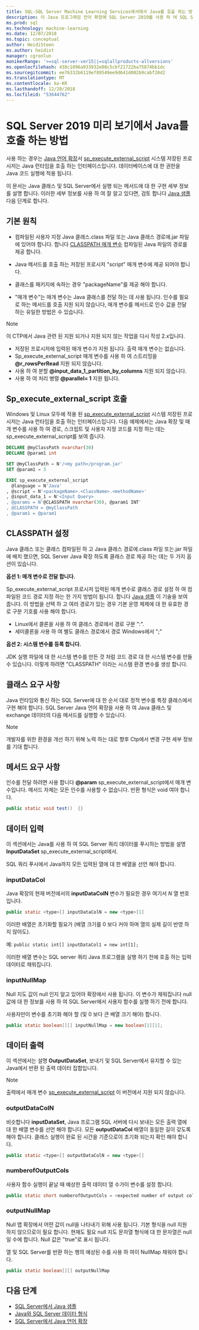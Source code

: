 ```yaml
---
title: SQL-SQL Server Machine Learning Services에서에서 Java를 호출 하는 방법
description: 이 Java 프로그래밍 언어 확장에 SQL Server 2019를 사용 하 여 SQL Server 저장 프로시저에서 Java 클래스를 호출 하는 방법을 알아봅니다.
ms.prod: sql
ms.technology: machine-learning
ms.date: 12/07/2018
ms.topic: conceptual
author: HeidiSteen
ms.author: heidist
manager: cgronlun
monikerRange: '>=sql-server-ver15||=sqlallproducts-allversions'
ms.openlocfilehash: 438c1096a933932e08c5cbf21722ba75874bb1dc
ms.sourcegitcommit: ee76332b6119ef89549ee9d641d002b9cabf20d2
ms.translationtype: MT
ms.contentlocale: ko-KR
ms.lasthandoff: 12/20/2018
ms.locfileid: "53644762"
---
```

# <a name="how-to-call-java-from-sql-server-2019-preview"></a>SQL Server 2019 미리 보기에서 Java를 호출 하는 방법

사용 하는 경우는 [Java 언어 확장](extension-java.md)서 [sp_execute_external_script](https://docs.microsoft.com/sql/relational-databases/system-stored-procedures/sp-execute-external-script-transact-sql) 시스템 저장된 프로시저는 Java 런타임을 호출 하는 인터페이스입니다. 데이터베이스에 대 한 권한을 Java 코드 실행에 적용 됩니다.

이 문서는 Java 클래스 및 SQL Server에서 실행 되는 메서드에 대 한 구현 세부 정보를 설명 합니다. 이러한 세부 정보를 사용 하 여 잘 알고 있다면, 검토 합니다 [Java 샘플](java-first-sample.md) 다음 단계로 합니다.

## <a name="basic-principles"></a>기본 원칙

* 컴파일된 사용자 지정 Java 클래스.class 파일 또는 Java 클래스 경로에.jar 파일에 있어야 합니다. 합니다 [CLASSPATH 매개 변수](#set-classpath) 컴파일된 Java 파일의 경로를 제공 합니다. 

* Java 메서드를 호출 하는 저장된 프로시저 "script" 매개 변수에 제공 되어야 합니다.

* 클래스를 패키지에 속하는 경우 "packageName"를 제공 해야 합니다.

* "매개 변수"는 매개 변수는 Java 클래스를 전달 하는 데 사용 됩니다. 인수를 필요로 하는 메서드를 호출 지원 되지 않습니다, 매개 변수를 메서드로 인수 값을 전달 하는 유일한 방법은 수 있습니다. 

> [!Note]
> 이 CTP에서 Java 관련 된 지원 되거나 지원 되지 않는 작업을 다시 작성 2.x입니다.
> * 저장된 프로시저에 입력된 매개 변수가 지원 됩니다. 출력 매개 변수는 없습니다.
> * Sp_execute_external_script 매개 변수를 사용 하 여 스트리밍을 **@r_rowsPerRead** 지원 되지 않습니다.
> * 사용 하 여 분할 **@input_data_1_partition_by_columns** 지원 되지 않습니다.
> * 사용 하 여 처리 병렬  **@parallel= 1** 지원 됩니다.

## <a name="call-spexecuteexternalscript"></a>Sp_execute_external_script 호출

Windows 및 Linux 모두에 적용 된 [sp_execute_external_script](https://docs.microsoft.com/sql/relational-databases/system-stored-procedures/sp-execute-external-script-transact-sql) 시스템 저장된 프로시저는 Java 런타임을 호출 하는 인터페이스입니다. 다음 예제에서는 Java 확장 및 매개 변수를 사용 하 여 경로, 스크립트 및 사용자 지정 코드를 지정 하는 데는 sp_execute_external_script를 보여 줍니다.

```sql
DECLARE @myClassPath nvarchar(30)
DECLARE @param1 int

SET @myClassPath = N'/<my path>/program.jar'
SET @param1 = 3

EXEC sp_execute_external_script
  @language = N'Java'
, @script = N'<packageName>.<ClassName>.<methodName>'
, @input_data_1 = N'<Input Query>
, @params = N'@CLASSPATH nvarchar(30), @param1 INT'
, @CLASSPATH = @myClassPath
, @param1 = @param1
```

<a name="set-classpath"></a>

## <a name="set-classpath"></a>CLASSPATH 설정

Java 클래스 또는 클래스 컴파일된 하 고 Java 클래스 경로에.class 파일 또는.jar 파일에 배치 했으면, SQL Server Java 확장 하도록 클래스 경로 제공 하는 데는 두 가지 옵션이 있습니다.

**옵션 1: 매개 변수로 전달 합니다.**

Sp_execute_external_script 프로시저 입력된 매개 변수로 클래스 경로 설정 하 여 컴파일된 코드 경로 지정 하는 한 가지 방법이 됩니다. 합니다 [Java 샘플](java-first-sample.md#call-method) 이 기술을 보여 줍니다. 이 방법을 선택 하 고 여러 경로가 있는 경우 기본 운영 체제에 대 한 유효한 경로 구분 기호를 사용 해야 합니다.

* Linux에서 콜론을 사용 하 여 클래스 경로에서 경로 구분 ":".
* 세미콜론을 사용 하 여 별도 클래스 경로에서 경로 Windows에서 ";"

**옵션 2: 시스템 변수를 등록 합니다.**

JDK 실행 파일에 대 한 시스템 변수를 만든 것 처럼 코드 경로 대 한 시스템 변수를 만들 수 있습니다. 이렇게 하려면 "CLASSPATH" 이라는 시스템 환경 변수를 생성 합니다.

## <a name="class-requirements"></a>클래스 요구 사항

Java 런타임와 통신 하는 SQL Server에 대 한 순서 대로 정적 변수를 특정 클래스에서 구현 해야 합니다. SQL Server Java 언어 확장을 사용 하 여 Java 클래스 및 exchange 데이터의 다음 메서드를 실행할 수 있습니다.

> [!Note]
> 개발자를 위한 환경을 개선 하기 위해 노력 하는 대로 향후 Ctp에서 변경 구현 세부 정보를 기대 합니다.

## <a name="method-requirements"></a>메서드 요구 사항
인수를 전달 하려면 사용 합니다 **@param** sp_execute_external_script에서 매개 변수입니다. 메서드 자체는 모든 인수를 사용할 수 없습니다. 반환 형식은 void 여야 합니다.  

```java
public static void test()  {}
```

## <a name="data-inputs"></a>데이터 입력 

이 섹션에서는 Java를 사용 하 여 SQL Server 쿼리 데이터를 푸시하는 방법을 설명 **InputDataSet** sp_execute_external_script에서.

SQL 쿼리 푸시에서 Java까지 모든 입력된 열에 대 한 배열을 선언 해야 합니다.

### <a name="inputdatacol"></a>inputDataCol

Java 확장의 현재 버전에서의 **inputDataColN** 변수가 필요한 경우 여기서 *N* 열 번호입니다. 

```java
public static <type>[] inputDataColN = new <type>[1]
```

이러한 배열은 초기화할 필요가 (배열 크기를 0 보다 커야 하며 열의 실제 길이 반영 하지 않아도).

예: `public static int[] inputDataCol1 = new int[1];`

이러한 배열 변수는 SQL server 쿼리 Java 프로그램을 실행 하기 전에 호출 하는 입력 데이터로 채워집니다.

### <a name="inputnullmap"></a>inputNullMap

Null 지도 값이 null 인지 알고 있어야 확장에서 사용 됩니다. 이 변수가 채워집니다 null 값에 대 한 정보를 사용 하 여 SQL Server에서 사용자 함수를 실행 하기 전에 합니다.

사용자만이 변수를 초기화 해야 할 (및 0 보다 큰 배열 크기 해야) 합니다.

```java
public static boolean[][] inputNullMap = new boolean[1][1];
```

## <a name="data-outputs"></a>데이터 출력 

이 섹션에서는 설명 **OutputDataSet**, 보내기 및 SQL Server에서 유지할 수 있는 Java에서 반환 된 출력 데이터 집합입니다.

> [!Note]
> 출력에서 매개 변수 [sp_execute_external_script](https://docs.microsoft.com/sql/relational-databases/system-stored-procedures/sp-execute-external-script-transact-sql) 이 버전에서 지원 되지 않습니다.

### <a name="outputdatacoln"></a>outputDataColN

비슷합니다 **inputDataSet**, Java 프로그램 SQL 서버에 다시 보내는 모든 출력 열에 대 한 배열 변수를 선언 해야 합니다. 모든 **outputDataCol** 배열이 동일한 길이 갖도록 해야 합니다. 클래스 실행이 완료 된 시간을 기준으로이 초기화 되는지 확인 해야 합니다.

```java
public static <type>[] outputDataColN = new <type>[]
```

### <a name="numberofoutputcols"></a>numberofOutputCols

사용자 함수 실행이 끝날 때 예상한 출력 데이터 열 수가이 변수를 설정 합니다.

```java
public static short numberofOutputCols = <expected number of output columns>;
```

### <a name="outputnullmap"></a>outputNullMap

Null 맵 확장에서 어떤 값이 null을 나타내기 위해 사용 됩니다. 기본 형식을 null 지원 하지 않으므로이 필요 합니다. 현재도 필요 null 지도 문자열 형식에 대 한 문자열은 null 일 수에 합니다. Null 값은 "true"로 표시 됩니다.

열 및 SQL Server를 반환 하는 행의 예상된 수를 사용 하 여이 NullMap 채워야 합니다.

```java
public static boolean[][] outputNullMap
```
<a name="create-external-library"></a>


## <a name="next-steps"></a>다음 단계

+ [SQL Server에서 Java 샘플](java-first-sample.md)
+ [Java와 SQL Server 데이터 형식](java-sql-datatypes.md)
+ [SQL Server에서 Java 언어 확장](extension-java.md)
